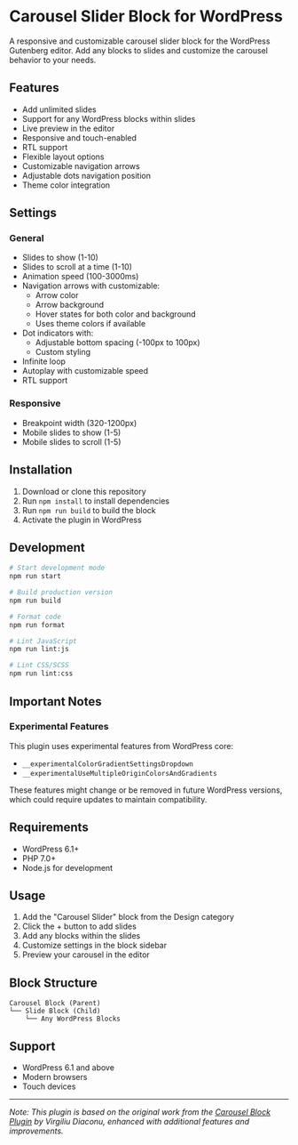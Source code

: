 # Carousel Slider Block for WordPress

A responsive and customizable carousel slider block for the WordPress Gutenberg editor. Add any blocks to slides and customize the carousel behavior to your needs.

## Features

- Add unlimited slides
- Support for any WordPress blocks within slides
- Live preview in the editor
- Responsive and touch-enabled
- RTL support
- Flexible layout options
- Customizable navigation arrows
- Adjustable dots navigation position
- Theme color integration

## Settings

### General
- Slides to show (1-10)
- Slides to scroll at a time (1-10)
- Animation speed (100-3000ms)
- Navigation arrows with customizable:
  - Arrow color
  - Arrow background
  - Hover states for both color and background
  - Uses theme colors if available
- Dot indicators with:
  - Adjustable bottom spacing (-100px to 100px)
  - Custom styling
- Infinite loop
- Autoplay with customizable speed
- RTL support

### Responsive
- Breakpoint width (320-1200px)
- Mobile slides to show (1-5)
- Mobile slides to scroll (1-5)

## Installation

1. Download or clone this repository
2. Run `npm install` to install dependencies
3. Run `npm run build` to build the block
4. Activate the plugin in WordPress

## Development

```bash
# Start development mode
npm run start

# Build production version
npm run build

# Format code
npm run format

# Lint JavaScript
npm run lint:js

# Lint CSS/SCSS
npm run lint:css
```

## Important Notes

### Experimental Features
This plugin uses experimental features from WordPress core:
- `__experimentalColorGradientSettingsDropdown`
- `__experimentalUseMultipleOriginColorsAndGradients`

These features might change or be removed in future WordPress versions, which could require updates to maintain compatibility.

## Requirements

- WordPress 6.1+
- PHP 7.0+
- Node.js for development

## Usage

1. Add the "Carousel Slider" block from the Design category
2. Click the + button to add slides
3. Add any blocks within the slides
4. Customize settings in the block sidebar
5. Preview your carousel in the editor

## Block Structure

```
Carousel Block (Parent)
└── Slide Block (Child)
    └── Any WordPress Blocks
```

## Support

- WordPress 6.1 and above
- Modern browsers
- Touch devices

---

*Note: This plugin is based on the original work from the [Carousel Block Plugin](https://wordpress.org/plugins/carousel-block/) by Virgiliu Diaconu, enhanced with additional features and improvements.*
